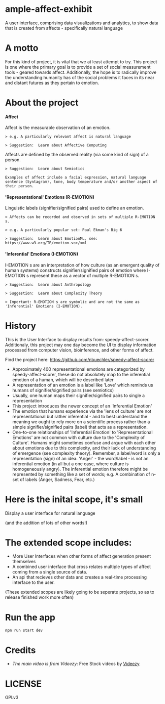 # ample-affect-exhibit
A user interface, comprising data visualizations and analytics, to show data that is created from affects - specifically natural language

# A motto
For this kind of project, it is vital that we at least attempt to try. This project is one where the primary goal is to provide a set of social measurement tools - geared towards affect. Additionally, the hope is to radically improve the understanding humanity has of the social problems it faces in its near and distant futures as they pertain to emotion. 

# About the project
#### Affect
Affect is the measurable observation of an emotion.

	> e.g. A particularly relevant affect is natural language

	> Suggestion:  Learn about Affective Computing

Affects are defined by the observed reality (via some kind of sign) of a person.

	> Suggestion:  Learn about Semiotics

	Examples of affect include a facial expression, natural language sentence (Syntagram), tone, body temperature and/or another aspect of their person.

#### 'Representational' Emotions (R-EMOTION)
Linguistic labels (signifier/signified pairs) used to define an emotion.

	> Affects can be recorded and observed in sets of multiple R-EMOTION s.

	> e.g. A particularly popular set: Paul Ekman's Big 6

	> Suggestion:  Learn about EmotionML, see: https://www.w3.org/TR/emotion-voc/xml

#### 'Inferential' Emotions (I-EMOTION)
I-EMOTION s are an interpretation of how culture (as an emergent quality of human systems) constructs signifier/signified pairs of emotion where I-EMOTION s represent these as a vector of multiple R-EMOTION s.

	> Suggestion:  Learn about Anthropology

	> Suggestion:  Learn about Complexity Theory

	> Important: R-EMOTION s are symbolic and are not the same as 'Inferential' Emotions (I-EMOTION).

# History
This is the User Interface to display results from: speedy-affect-scorer. Additionaly, this project may one day become the UI to display information processed from computer vision, bioinference, and other forms of affect.

Find the project here: https://github.com/nbuechler/speedy-affect-scorer

* Approximately 400 representational emotions are categorized by speedy-affect-scorer, these do not absolutely map to the inferential emotion of a human, which will be described later
* A representation of an emotion is a label like 'Love' which reminds us humans of signifier/signified pairs (see semiotics)
* Usually, one human maps their signifier/signified pairs to single a representation
* This project introduces the newer concept of an 'Inferential Emotion'
* The emotion that humans experience via the 'lens of culture' are not representational but rather inferential - and to best understand the meaning we ought to rely more on a scientific process rather than a simple signifier/signified pairs (label) that acts as a representation.
* One-to-one relationships of 'Inferential Emotion' to 'Representational Emotions' are not common with culture due to the 'Complexity of Culture'. Humans might sometimes confuse and argue with each other about emotions due to this complexity, and their lack of understanding of emergence (see complexity theory). Remember, a label/word is only a representation (sign) of an idea. 'Anger' - the word/label - is not an inferential emotion (in all but a one case, where culture is homogeneously angry). The inferential emotion therefore might be represented by something like a set of words; e.g. A combination of n-set of labels (Anger, Sadness, Fear, etc.)


# Here is the inital scope, it's small

Display a user interface for natural language

(and the addition of lots of other words!)

# The extended scope includes:

* More User Interfaces when other forms of affect generation present themselves
* A combined user interface that cross relates multiple types of affect coming from a single source of data.
* An api that recieves other data and creates a real-time processing interface to the user.

(These extended scopes are likely going to be seperate projects, so as to release finished work more often)

# Run the app

```
npm run start dev
```

# Credits
* _The main video is from Videezy_: Free Stock videos by <a href="http://www.videezy.com">Videezy</a>

# LICENSE
GPLv3
